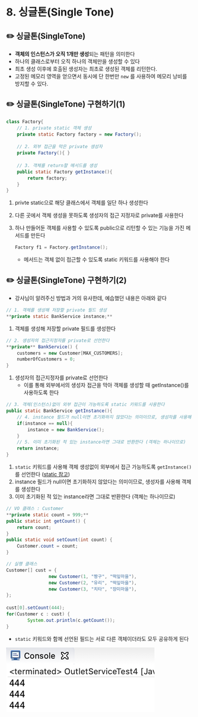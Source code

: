 # 8. 싱글톤(Single Tone)

## ✏️  싱글톤(SingleTone)

- **객체의 인스턴스가 오직 1개만 생성**되는 패턴을 의미한다
- 하나의 클래스로부터 오직 하나의 객체만을 생성할 수 있다
- 최초 생성 이후에 호출된 생성자는 최초로 생성된 객체를 리턴한다.
- 고정된 메모리 영역을 얻으면서 동시에 단 한번만 `new` 를 사용하여 메모리 낭비를 방지할 수 있다.

## ✏️  싱글톤(SingleTone) 구현하기(1)

```java
class Factory{
	// 1. private static 객체 생성 
	private static Factory factory = new Factory();

	// 2. 외부 접근을 막은 private 생성자
	private Factory(){ }

	// 3. 객체를 return할 메서드를 생성
	public static Factory getInstance(){
		return factory;
	}
}
```

1. privte static으로 해당 클래스에서 객체를 일단 하나 생성한다
2. 다른 곳에서 객체 생성을 못하도록 생성자의 접근 지정자로 private를 사용한다
3. 하나 만들어둔 객체를 사용할 수 있도록 public으로 리턴할 수 있는 기능을 가진 메서드를 만든다
    
    ```java
    Factory f1 = Factory.getInstance();
    ```
    
    - 메서드는 객체 없이 접근할 수 있도록 static 키워드를 사용해야 한다

## ✏️  싱글톤(SingleTone) 구현하기(2)

- 강사님이 알려주신 방법과 거의 유사한데, 예습했던 내용은 아래와 같다

```java
// 1. 객체를 생성해 저장할 private 필드 생성 
**private static BankService instance;**	
```

1. 객체를 생성해 저장할 private 필드를 생성한다

```java
// 2. 생성자의 접근지정자를 private로 선언한다 
**private** BankService() {
	customers = new Customer[MAX_CUSTOMERS];
	numberOfCustomers = 0;
}
```

1. 생성자의 접근지정자를 private로 선언한다
    - 이를 통해 외부에서의 생성자 접근을 막아 객체를 생성할 때 getInstance()를 사용하도록 한다
    

```java
// 3. 객체(인스턴스)없이 외부 접근이 가능하도록 static 키워드를 사용한다
public static BankService getInstance(){
	// 4. instance 필드가 null이면 초기화하지 않았다는 의미이므로, 생성자를 사용해 객체를 생성한다
	if(instance == null){ 
		instance = new BankService();
	}		
	// 5. 이미 초기화된 적 있는 instance라면 그대로 반환한다 (객체는 하나이므로)
	return instance;
}
```

1. `static` 키워드를 사용해 객체 생성없이 외부에서 접근 가능하도록 `getInstance()` 를 선언한다 ([static 참고](https://www.notion.so/static-method-48bc8f18446947e188b20f9d0bd36df6))
2. instance 필드가 null이면 초기화하지 않았다는 의미이므로, 생성자를 사용해 객체를 생성한다
3. 이미 초기화된 적 있는 instance라면 그대로 반환한다 (객체는 하나이므로)

```java
// VO 클래스 : Customer
**private static count = 999;**
public static int getCount() {
	return count;
}
public static void setCount(int count) {
	Customer.count = count;
}
```

```java
// 실행 클래스
Customer[] cust = {
				new Customer(1, "짱구", "떡잎마을"),
				new Customer(2, "유리", "떡잎마을"),
				new Customer(3, "치타", "장미마을"),
};
	
cust[0].setCount(444);
for(Customer c : cust) {
		System.out.println(c.getCount());
}
```

* `static` 키워드와 함께 선언된 필드는 서로 다른 객체이더라도 모두 공유하게 된다

![image](img/8.png)
